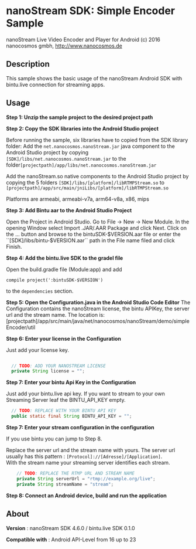 # nanoStream SDK: Simple Encoder Sample

nanoStream Live Video Encoder and Player for Android
(c) 2016 nanocosmos gmbh, http://www.nanocosmos.de

## Description

This sample shows the basic usage of the nanoStream Android SDK with bintu.live connection for streaming apps.

## Usage

**Step 1: Unzip the sample project to the desired project path**

**Step 2: Copy the SDK libraries into the Android Studio project**

Before running the sample, six libraries have to copied from the SDK library folder:
Add the ``net.nanocosmos.nanoStream.jar`` java component to the Android Studio project by copying ``[SDK]/libs/net.nanocosmos.nanoStream.jar`` to the folder``[projectpath]/app/libs/net.nanocosmos.nanoStream.jar``

Add the nanoStream.so native components to the Android Studio project by copying the 5 folders  ``[SDK]/libs/[platform]/libRTMPStream.so`` to  
``[projectpath]/app/src/main/jniLibs/[platform]/libRTMPStream.so``

Platforms are armeabi, armeabi-v7a, arm64-v8a, x86, mips

**Step 3: Add Bintu aar to the Android Studio Project**

Open the Project in Android Studio. Go to File -> New -> New Module.
In the opening Window select Import .JAR/.AAR Package and click Next.
Click on the ... button and browse to the bintuSDK-$VERSION.aar file or enter the ``[SDK]/libs/bintu-$VERSION.aar`` path in the File name filed and click Finish.

**Step 4: Add the bintu.live SDK to the gradel file**

Open the build.gradle file (Module:app) and add
```
compile project(':bintuSDK-$VERSION')
```
to the `dependencies` section.

**Step 5: Open the Configuration.java in the Android Studio Code Editor**
The Configuration contains the nanoStream license, the bintu APIKey, the server url and the stream name.
The location is: [projectpath]/app/src/main/java/net/nanocosmos/nanoStream/demo/simpleEncoder/util

**Step 6: Enter your license in the Configuration**

Just add your license key.
```java

  // TODO: ADD YOUR NANOSTREAM LICENSE
  private String license = "";
```

**Step 7: Enter your bintu Api Key in the Configuration**

Just add your bintu.live api key. If you want to stream to your own Streaming Server leaf the BINTU_API_KEY empty.
```java
  // TODO: REPLACE WITH YOUR BINTU API KEY
  public static final String BINTU_API_KEY = "";
```

**Step 7: Enter your stream configuration in the configuration**

If you use bintu you can jump to Step 8.

Replace the server url and the stream name with yours.
The server url usually has this pattern : `[Protocol]://[Adresse]/[Application]`.  
With the stream name your streaming server identifies each stream.
```java
    // TODO: REPLACE THE RTMP URL AND STREAM NAME
    private String serverUrl = "rtmp://example.org/live";
    private String streamName = "stream";
```
**Step 8: Connect an Android device, build and run the application**

## About

**Version** : nanoStream SDK 4.6.0 / bintu.live SDK 0.1.0

**Compatible with** : Android API-Level from 16 up to 23
